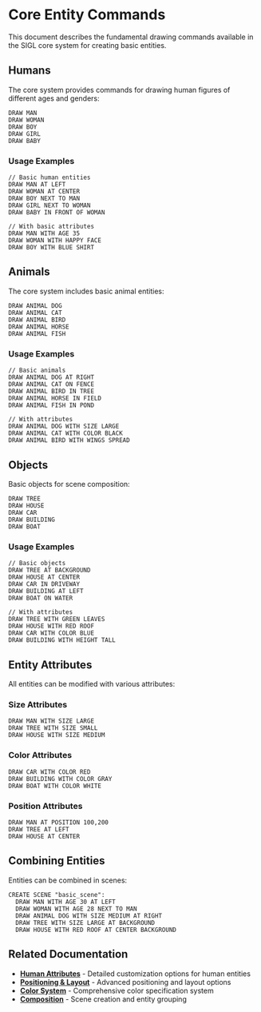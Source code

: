 # Core Entity Commands

This document describes the fundamental drawing commands available in the SIGL core system for creating basic entities.

## Humans

The core system provides commands for drawing human figures of different ages and genders:

```sigl
DRAW MAN
DRAW WOMAN  
DRAW BOY
DRAW GIRL
DRAW BABY
```

### Usage Examples
```sigl
// Basic human entities
DRAW MAN AT LEFT
DRAW WOMAN AT CENTER
DRAW BOY NEXT TO MAN
DRAW GIRL NEXT TO WOMAN
DRAW BABY IN FRONT OF WOMAN

// With basic attributes
DRAW MAN WITH AGE 35
DRAW WOMAN WITH HAPPY FACE
DRAW BOY WITH BLUE SHIRT
```

## Animals

The core system includes basic animal entities:

```sigl
DRAW ANIMAL DOG
DRAW ANIMAL CAT
DRAW ANIMAL BIRD
DRAW ANIMAL HORSE
DRAW ANIMAL FISH
```

### Usage Examples
```sigl
// Basic animals
DRAW ANIMAL DOG AT RIGHT
DRAW ANIMAL CAT ON FENCE
DRAW ANIMAL BIRD IN TREE
DRAW ANIMAL HORSE IN FIELD
DRAW ANIMAL FISH IN POND

// With attributes
DRAW ANIMAL DOG WITH SIZE LARGE
DRAW ANIMAL CAT WITH COLOR BLACK
DRAW ANIMAL BIRD WITH WINGS SPREAD
```

## Objects

Basic objects for scene composition:

```sigl
DRAW TREE
DRAW HOUSE
DRAW CAR
DRAW BUILDING
DRAW BOAT
```

### Usage Examples
```sigl
// Basic objects
DRAW TREE AT BACKGROUND
DRAW HOUSE AT CENTER
DRAW CAR IN DRIVEWAY
DRAW BUILDING AT LEFT
DRAW BOAT ON WATER

// With attributes
DRAW TREE WITH GREEN LEAVES
DRAW HOUSE WITH RED ROOF
DRAW CAR WITH COLOR BLUE
DRAW BUILDING WITH HEIGHT TALL
```

## Entity Attributes

All entities can be modified with various attributes:

### Size Attributes
```sigl
DRAW MAN WITH SIZE LARGE
DRAW TREE WITH SIZE SMALL
DRAW HOUSE WITH SIZE MEDIUM
```

### Color Attributes
```sigl
DRAW CAR WITH COLOR RED
DRAW BUILDING WITH COLOR GRAY
DRAW BOAT WITH COLOR WHITE
```

### Position Attributes
```sigl
DRAW MAN AT POSITION 100,200
DRAW TREE AT LEFT
DRAW HOUSE AT CENTER
```

## Combining Entities

Entities can be combined in scenes:

```sigl
CREATE SCENE "basic_scene":
  DRAW MAN WITH AGE 30 AT LEFT
  DRAW WOMAN WITH AGE 28 NEXT TO MAN
  DRAW ANIMAL DOG WITH SIZE MEDIUM AT RIGHT
  DRAW TREE WITH SIZE LARGE AT BACKGROUND
  DRAW HOUSE WITH RED ROOF AT CENTER BACKGROUND
```

## Related Documentation

- **[Human Attributes](human-attributes.md)** - Detailed customization options for human entities
- **[Positioning & Layout](positioning.md)** - Advanced positioning and layout options
- **[Color System](colors.md)** - Comprehensive color specification system
- **[Composition](composition.md)** - Scene creation and entity grouping
